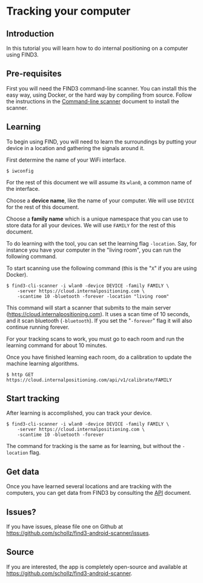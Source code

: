 # Tracking your computer 


## Introduction

In this tutorial you will learn how to do internal positioning on a computer using FIND3.

## Pre-requisites

First you will need the FIND3 command-line scanner. You can install this the easy way, using Docker, or the hard way by compiling from source. Follow the instructions in the [Command-line scanner](/doc/cli-scanner.md) document to install the scanner.

## Learning

To begin using FIND, you will need to learn the surroundings by putting your device in a location and gathering the signals around it.


First determine the name of your WiFi interface.

```
$ iwconfig
```

For the rest of this document we will assume its `wlan0`, a common name of the interface. 

Choose a **device name**, like the name of your computer. We will use `DEVICE` for the rest of this document. 

Choose a **family name** which is a unique namespace that you can use to store data for all your devices. We will use `FAMILY` for the rest of this document.

To do learning with the tool, you can set the learning flag `-location`. Say, for instance you have your computer in the "living room", you can run the following command.

To start scanning use the following command (this is the "`X`" if you are using Docker).

```
$ find3-cli-scanner -i wlan0 -device DEVICE -family FAMILY \
    -server https://cloud.internalpositioning.com \
    -scantime 10 -bluetooth -forever -location "living room"
```

This command will start a scanner that submits to the main server (https://cloud.internalpositioning.com). It uses a scan time of 10 seconds, and it scan bluetooth (`-bluetooth`). If you set the "`-forever`" flag it will also continue running forever.

For your tracking scans to work, you must go to each room and run the learning command for about 10 minutes. 

Once you have finished learning each room, do a calibration to update the machine learning algorithms.

```
$ http GET https://cloud.internalpositioning.com/api/v1/calibrate/FAMILY
```


## Start tracking

After learning is accomplished, you can track your device.

```
$ find3-cli-scanner -i wlan0 -device DEVICE -family FAMILY \
    -server https://cloud.internalpositioning.com \
    -scantime 10 -bluetooth -forever
```

The command for tracking is the same as for learning, but without the `-location` flag.

## Get data

Once you have learned several locations and are tracking with the computers, you can get data from FIND3 by consulting the [API](/doc/api.md) document.


## Issues?

If you have issues, please file one on Github at https://github.com/schollz/find3-android-scanner/issues.

## Source

If you are interested, the app is completely open-source and available at  https://github.com/schollz/find3-android-scanner.